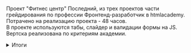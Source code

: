Проект "Фитнес центр"
Последний, из трех проектов части грейдирования по профессии Фронтенд-разработчик в htmlacademy.<br>
Потрачено на реализацию проекта - 48 часов.<br>
В проекте используются табы, слайдер и валидации формы на JS.<br>
Вертска реализована по критериям академии.<br>

<details>
<summary>Итоги</summary>
<i><a href="https://docs.google.com/spreadsheets/d/1Q1j3cO-mVtxiVXXoigtRa7MxF1rPhbNSGHhpINl6gr4/edit#gid=1031935164">Карточка проекта</a></i>
| Результаты (актуальны на момент закрытия проекта)			 |
|-----:|-----------|
|     Коэффицент скорости в днях  | 122,22%|
|     Коэффицент скорости в часах | 82,96%|
|     Оценка за код-ревью         | 96,00%|
|     Оценка за баг-лист          | 90,00%|
|     Общий балл за качество      |	93,00%|

</details>
